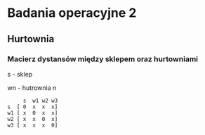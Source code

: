 # Badania operacyjne 2
## Hurtownia

### Macierz dystansów między sklepem oraz hurtowniami
s - sklep

wn - hutrownia n

         s  w1 w2 w3
    s  [ 0  x  x  x]  
    w1 [ x  0  x  x]
    w2 [ x  x  0  x]
    w3 [ x  x  x  0]

